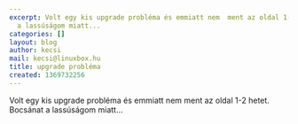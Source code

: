 ```yaml
---
excerpt: Volt egy kis upgrade probléma és emmiatt nem  ment az oldal 1-2 hetet. Bocsánat
  a lassúságom miatt...
categories: []
layout: blog
author: kecsi
mail: kecsi@linuxbox.hu
title: upgrade probléma
created: 1369732256
---
```

Volt egy kis upgrade probléma és emmiatt nem  ment az oldal 1-2 hetet. Bocsánat a lassúságom miatt...
